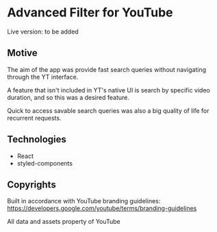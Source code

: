 # Advanced Filter for YouTube

Live version: to be added

## Motive 
The aim of the app was provide fast search queries without navigating through the YT interface.

A feature that isn't included in YT's native UI is search by specific video duration, and so this was a desired feature.

Quick to access savable search queries was also a big quality of life for recurrent requests.

## Technologies
- React
- styled-components

## Copyrights
 Built in accordance with YouTube branding guidelines: https://developers.google.com/youtube/terms/branding-guidelines

 All data and assets property of YouTube



